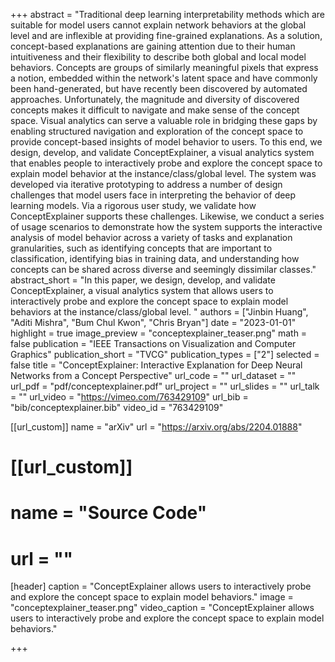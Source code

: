 +++
abstract = "Traditional deep learning interpretability methods which are suitable for model users cannot explain network behaviors at the global level and are inflexible at providing fine-grained explanations. As a solution, concept-based explanations are gaining attention due to their human intuitiveness and their flexibility to describe both global and local model behaviors. Concepts are groups of similarly meaningful pixels that express a notion, embedded within the network's latent space and have commonly been hand-generated, but have recently been discovered by automated approaches. Unfortunately, the magnitude and diversity of discovered concepts makes it difficult to navigate and make sense of the concept space. Visual analytics can serve a valuable role in bridging these gaps by enabling structured navigation and exploration of the concept space to provide concept-based insights of model behavior to users. To this end, we design, develop, and validate ConceptExplainer, a visual analytics system that enables people to interactively probe and explore the concept space to explain model behavior at the instance/class/global level. The system was developed via iterative prototyping to address a number of design challenges that model users face in interpreting the behavior of deep learning models. Via a rigorous user study, we validate how ConceptExplainer supports these challenges. Likewise, we conduct a series of usage scenarios to demonstrate how the system supports the interactive analysis of model behavior across a variety of tasks and explanation granularities, such as identifying concepts that are important to classification, identifying bias in training data, and understanding how concepts can be shared across diverse and seemingly dissimilar classes."
abstract_short = "In this paper, we design, develop, and validate ConceptExplainer, a visual analytics system that allows users to interactively probe and explore the concept space to explain model behaviors at the instance/class/global level. "
authors = ["Jinbin Huang", "Aditi Mishra", "Bum Chul Kwon", "Chris Bryan"]
date = "2023-01-01"
highlight = true
image_preview = "conceptexplainer_teaser.png"
math = false
publication = "IEEE Transactions on Visualization and Computer Graphics"
publication_short = "TVCG"
publication_types = ["2"]
selected = false
title = "ConceptExplainer: Interactive Explanation for Deep Neural Networks from a Concept Perspective"
url_code = ""
url_dataset = ""
url_pdf = "pdf/conceptexplainer.pdf"
url_project = ""
url_slides = ""
url_talk = ""
url_video = "https://vimeo.com/763429109"
url_bib = "bib/conceptexplainer.bib"
video_id = "763429109"

[[url_custom]]
name = "arXiv"
url = "https://arxiv.org/abs/2204.01888"

# [[url_custom]]
# name = "Source Code"
# url = ""

[header]
  caption = "ConceptExplainer allows users to interactively probe and explore the concept space to explain model behaviors."
  image = "conceptexplainer_teaser.png"
  video_caption = "ConceptExplainer allows users to interactively probe and explore the concept space to explain model behaviors."

+++
